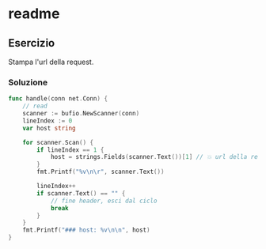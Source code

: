 # readme

## Esercizio

Stampa l'url della request.

### Soluzione

```Go
func handle(conn net.Conn) {
	// read
	scanner := bufio.NewScanner(conn)
	lineIndex := 0
	var host string

	for scanner.Scan() {
		if lineIndex == 1 {
			host = strings.Fields(scanner.Text())[1] // 💥 url della request
		}
		fmt.Printf("%v\n\r", scanner.Text())

		lineIndex++
		if scanner.Text() == "" {
			// fine header, esci dal ciclo
			break
		}
	}
	fmt.Printf("### host: %v\n\n", host)
}
```
